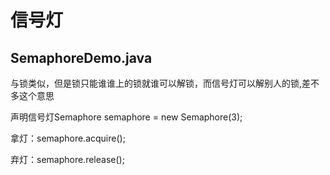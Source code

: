 # 信号灯

## SemaphoreDemo.java

与锁类似，但是锁只能谁谁上的锁就谁可以解锁，而信号灯可以解别人的锁,差不多这个意思

声明信号灯Semaphore semaphore = new Semaphore(3);

拿灯：semaphore.acquire();

弃灯：semaphore.release();